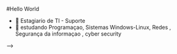 #Hello World



- 🔭 Estagiario de TI - Suporte
- 🌱 estudando Programaçao, Sistemas Windows-Linux, Redes , Segurança da informaçao , cyber security

-->
